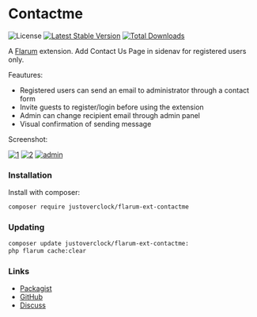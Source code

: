 # Contactme

![License](https://img.shields.io/badge/license-MIT-blue.svg) [![Latest Stable Version](https://img.shields.io/packagist/v/justoverclock/flarum-ext-contactme.svg)](https://packagist.org/packages/justoverclock/flarum-ext-contactme) [![Total Downloads](https://img.shields.io/packagist/dt/justoverclock/flarum-ext-contactme.svg)](https://packagist.org/packages/justoverclock/flarum-ext-contactme)

A [Flarum](http://flarum.org) extension. Add Contact Us Page in sidenav for registered users only.

Feautures:
 - Registered users can send an email to administrator through a contact form
 - Invite guests to register/login before using the extension
 - Admin can change recipient email through admin panel
 - Visual confirmation of sending message

Screenshot:

<a href="https://ibb.co/xXhVxTx"><img src="https://i.ibb.co/xXhVxTx/1.png" alt="1" border="0"></a> <a href="https://ibb.co/Dw5S5Pp"><img src="https://i.ibb.co/Dw5S5Pp/2.png" alt="2" border="0"></a> <a href="https://ibb.co/cys7HC5"><img src="https://i.ibb.co/cys7HC5/admin.png" alt="admin" border="0"></a>


### Installation

Install with composer:

```sh
composer require justoverclock/flarum-ext-contactme
```

### Updating

```sh
composer update justoverclock/flarum-ext-contactme:
php flarum cache:clear
```

### Links

- [Packagist](https://packagist.org/packages/justoverclock/flarum-ext-contactme)
- [GitHub](https://github.com/justoverclockl/flarum-ext-contactme)
- [Discuss](https://flarum.it)
